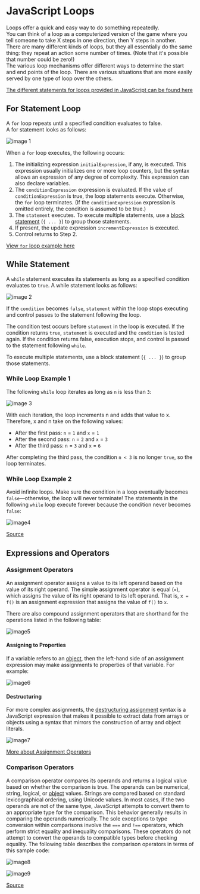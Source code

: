 # JavaScript Loops

Loops offer a quick and easy way to do something repeatedly.
<br> You can think of a loop as a computerized version of the game where you tell someone to take X steps in one direction, then Y steps in another.
<br> There are many different kinds of loops, but they all essentially do the same thing: they repeat an action some number of times. (Note that it's possible that number could be zero!)
<br> The various loop mechanisms offer different ways to determine the start and end points of the loop. There are various situations that are more easily served by one type of loop over the others.

[The different statements for loops provided in JavaScript can be found here](https://developer.mozilla.org/en-US/docs/Web/JavaScript/Guide/Loops_and_iteration)

## For Statement Loop

A `for` loop repeats until a specified condition evaluates to false.
<br> A for statement looks as follows:

![image 1]()

When a `for` loop executes, the following occurs:

1. The initializing expression `initialExpression`, if any, is executed. This expression usually initializes one or more loop counters, but the syntax allows an expression of any degree of complexity. This expression can also declare variables.
2. The `conditionExpression` expression is evaluated. If the value of `conditionExpression` is true, the loop statements execute. Otherwise, the `for` loop terminates. (If the `conditionExpression` expression is omitted entirely, the condition is assumed to be true.)
3. The `statement` executes. To execute multiple statements, use a [block statement](https://developer.mozilla.org/en-US/docs/Web/JavaScript/Reference/Statements/block) (`{ ... }`) to group those statements.
4. If present, the update expression `incrementExpression` is executed.
5. Control returns to Step 2.

[View `for` loop example here](https://developer.mozilla.org/en-US/docs/Web/JavaScript/Guide/Loops_and_iteration)

## While Statement

A `while` statement executes its statements as long as a specified condition evaluates to `true`. A while statement looks as follows:

![image 2]()

If the `condition` becomes `false`, `statement` within the loop stops executing and control passes to the statement following the loop.

The condition test occurs before `statement` in the loop is executed. If the condition returns `true`, `statement` is executed and the `condition` is tested again. If the condition returns false, execution stops, and control is passed to the statement following `while`.

To execute multiple statements, use a block statement (`{ ... }`) to group those statements.

### While Loop Example 1

The following `while` loop iterates as long as `n` is less than `3`:

![image 3]()

With each iteration, the loop increments n and adds that value to x. Therefore, x and n take on the following values:

- After the first pass: `n` = `1` and `x` = `1`
- After the second pass: `n` = `2` and `x` = `3`
- After the third pass: `n` = `3` and `x` = `6`

After completing the third pass, the condition `n < 3` is no longer `true`, so the loop terminates.

### While Loop Example 2

Avoid infinite loops. Make sure the condition in a loop eventually becomes `false`—otherwise, the loop will never terminate! The statements in the following `while` loop execute forever because the condition never becomes `false`:

![image4]()

[Source](https://developer.mozilla.org/en-US/docs/Web/JavaScript/Guide/Loops_and_iteration)

## Expressions and Operators

### Assignment Operators

An assignment operator assigns a value to its left operand based on the value of its right operand. The simple assignment operator is equal (`=`), which assigns the value of its right operand to its left operand. That is, `x = f()` is an assignment expression that assigns the value of `f()` to `x`.

There are also compound assignment operators that are shorthand for the operations listed in the following table:

![image5]()

#### Assigning to Properties

If a variable refers to an [object](https://developer.mozilla.org/en-US/docs/Web/JavaScript/Guide/Working_with_Objects), then the left-hand side of an assignment expression may make assignments to properties of that variable. For example:

![image6]()

#### Destructuring

For more complex assignments, the [destructuring assignment](https://developer.mozilla.org/en-US/docs/Web/JavaScript/Reference/Operators/Destructuring_assignment) syntax is a JavaScript expression that makes it possible to extract data from arrays or objects using a syntax that mirrors the construction of array and object literals.

![image7]()

[More about Assignment Operators](https://developer.mozilla.org/en-US/docs/Web/JavaScript/Guide/Expressions_and_Operators#assignment_operators)

### Comparison Operators

A comparison operator compares its operands and returns a logical value based on whether the comparison is true. The operands can be numerical, string, logical, or [object](https://developer.mozilla.org/en-US/docs/Web/JavaScript/Guide/Working_with_Objects) values. Strings are compared based on standard lexicographical ordering, using Unicode values. In most cases, if the two operands are not of the same type, JavaScript attempts to convert them to an appropriate type for the comparison. This behavior generally results in comparing the operands numerically. The sole exceptions to type conversion within comparisons involve the `===` and `!==` operators, which perform strict equality and inequality comparisons. These operators do not attempt to convert the operands to compatible types before checking equality. The following table describes the comparison operators in terms of this sample code:

![image8]()

![image9]()

[Source](https://developer.mozilla.org/en-US/docs/Web/JavaScript/Guide/Expressions_and_Operators#comparison_operators)
